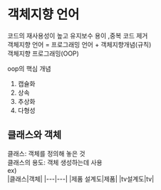 # 객체지향 언어
코드의 재사용성이 높고 유지보수 용이 ,중복 코드 제거  
객체지향 언어 = 프로그래밍 언어 + 객체지향개념(규칙)  
객체지향 프로그래밍(OOP)  

oop의 핵심 개념  
1. 캡슐화  
2. 상속  
3. 추상화  
4. 다형성  

## 클래스와 객체
클래스: 객체를 정의해 놓은 것  
클래스의 용도: 객체 생성하는데 사용  
ex)  
|클래스|객체|
|---|---|
|제품 설계도|제품|
|tv설계도|tv|

